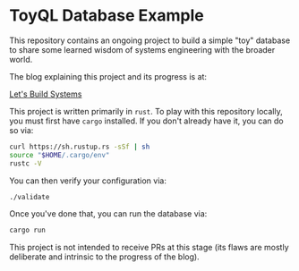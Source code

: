 ToyQL Database Example
======================

This repository contains an ongoing project to build a simple "toy" database
to share some learned wisdom of systems engineering with the broader world.

The blog explaining this project and its progress is at:

[Let's Build Systems](https://letsbuild.systems)

This project is written primarily in `rust`.  To play with this repository
locally, you must first have `cargo` installed. If you don't already have it,
you can do so via:

```sh
curl https://sh.rustup.rs -sSf | sh
source "$HOME/.cargo/env"
rustc -V
```

You can then verify your configuration via:

```sh
./validate
```

Once you've done that, you can run the database via:

```sh
cargo run
```

This project is not intended to receive PRs at this stage (its flaws are
mostly deliberate and intrinsic to the progress of the blog).
